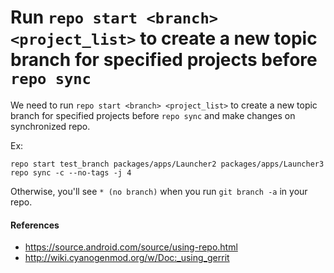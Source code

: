 
# Run `repo start <branch> <project_list>` to create a new topic branch for specified projects before `repo sync`

We need to run `repo start <branch> <project_list>` to create a new topic branch for specified projects before `repo sync` and make changes on synchronized repo.   

Ex:  

    repo start test_branch packages/apps/Launcher2 packages/apps/Launcher3
    repo sync -c --no-tags -j 4
 
Otherwise, you'll see `* (no branch)` when you run `git branch -a` in your repo.

#### References
* <https://source.android.com/source/using-repo.html>
* <http://wiki.cyanogenmod.org/w/Doc:_using_gerrit>